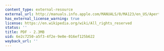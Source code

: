 ```yaml
---
content_type: external-resource
external_url: http://manuals.info.apple.com/MANUALS/0/MA123/en_US/Aperture_Photography_Fundamentals.pdf
has_external_license_warning: true
license: https://en.wikipedia.org/wiki/All_rights_reserved
status: ''
title: PDF - 2.3MB
uid: 6e2c7250-a5f3-4f2e-9e0e-016ef125b622
wayback_url: ''
---
```

